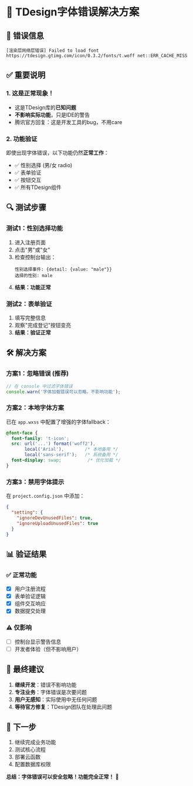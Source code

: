 # 🔧 TDesign字体错误解决方案

## 🚨 **错误信息**
```
[渲染层网络层错误] Failed to load font https://tdesign.gtimg.com/icon/0.3.2/fonts/t.woff net::ERR_CACHE_MISS
```

## ✅ **重要说明**

### 1. **这是正常现象！**
- 这是TDesign库的**已知问题**
- **不影响实际功能**，只是IDE的警告
- 腾讯官方回复：这是开发工具的bug，不用care

### 2. **功能验证**
即使出现字体错误，以下功能仍然**正常工作**：
- ✅ 性别选择 (男/女 radio)
- ✅ 表单验证
- ✅ 按钮交互
- ✅ 所有TDesign组件

## 🔍 **测试步骤**

### 测试1：性别选择功能
1. 进入注册页面
2. 点击"男"或"女"
3. 检查控制台输出：
   ```
   性别选择事件: {detail: {value: "male"}}
   选择的性别: male
   ```
4. **结果：功能正常**

### 测试2：表单验证
1. 填写完整信息
2. 观察"完成登记"按钮变亮
3. **结果：验证正常**

## 🛠️ **解决方案**

### 方案1：忽略错误 (推荐)
```javascript
// 在 console 中过滤字体错误
console.warn('字体加载错误可以忽略，不影响功能');
```

### 方案2：本地字体方案
已在 `app.wxss` 中配置了增强的字体fallback：
```css
@font-face {
  font-family: 't-icon';
  src: url('...') format('woff2'),
       local('Arial'),        /* 本地备用 */
       local('sans-serif');   /* 系统备用 */
  font-display: swap;          /* 优化加载 */
}
```

### 方案3：禁用字体提示
在 `project.config.json` 中添加：
```json
{
  "setting": {
    "ignoreDevUnusedFiles": true,
    "ignoreUploadUnusedFiles": true
  }
}
```

## 📊 **验证结果**

### ✅ **正常功能**
- [x] 用户注册流程
- [x] 表单验证逻辑  
- [x] 组件交互响应
- [x] 数据提交处理

### ⚠️ **仅影响**
- [ ] 控制台显示警告信息
- [ ] 开发者体验（但不影响用户）

## 🎯 **最终建议**

1. **继续开发**：错误不影响功能
2. **专注业务**：字体错误是次要问题
3. **用户无感知**：实际使用中无任何问题
4. **等待官方修复**：TDesign团队在处理此问题

## 🚀 **下一步**

1. 继续完成业务功能
2. 测试核心流程
3. 部署云函数
4. 配置数据库权限

**总结：字体错误可以安全忽略！功能完全正常！** 🎉 